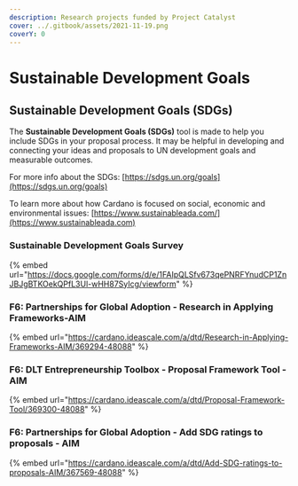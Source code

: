 ```yaml
---
description: Research projects funded by Project Catalyst
cover: ../.gitbook/assets/2021-11-19.png
coverY: 0
---
```


# Sustainable Development Goals

## **Sustainable Development Goals (SDGs)**

The **Sustainable Development Goals (SDGs)** tool is made to help you include SDGs in your proposal process. It may be helpful in developing and connecting your ideas and proposals to UN development goals and measurable outcomes.

For more info about the SDGs: [https://sdgs.un.org/goals](https://sdgs.un.org/goals)

To learn more about how Cardano is focused on social, economic and environmental issues: [https://www.sustainableada.com/](https://www.sustainableada.com)

### Sustainable Development Goals Survey

{% embed url="https://docs.google.com/forms/d/e/1FAIpQLSfv673qePNRFYnudCP1ZnJBJgBTKOekQPfL3Ul-wHH87SyIcg/viewform" %}

### F6: Partnerships for Global Adoption - Research in Applying Frameworks-AIM

{% embed url="https://cardano.ideascale.com/a/dtd/Research-in-Applying-Frameworks-AIM/369294-48088" %}

### F6: DLT Entrepreneurship Toolbox - Proposal Framework Tool - AIM

{% embed url="https://cardano.ideascale.com/a/dtd/Proposal-Framework-Tool/369300-48088" %}

### F6: Partnerships for Global Adoption - Add SDG ratings to proposals - AIM



{% embed url="https://cardano.ideascale.com/a/dtd/Add-SDG-ratings-to-proposals-AIM/367569-48088" %}
